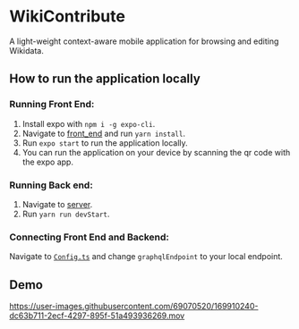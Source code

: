 # WikiContribute
A light-weight context-aware mobile application for browsing and editing Wikidata.
## How to run the application locally
### Running Front End:
1. Install expo with `npm i -g expo-cli`.
2. Navigate to [front_end](./front_end) and run `yarn install`.
3. Run `expo start` to run the application locally.
4. You can run the application on your device by scanning the qr code with the expo app.

### Running Back end:
1. Navigate to [server](./server).
2. Run `yarn run devStart`.

### Connecting Front End and Backend:
Navigate to [`Config.ts`](./front_end/GraphQL/Config.ts) and change `graphqlEndpoint` to your local endpoint.

## Demo



https://user-images.githubusercontent.com/69070520/169910240-dc63b711-2ecf-4297-895f-51a493936269.mov


